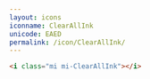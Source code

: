 ```yaml
---
layout: icons
iconname: ClearAllInk
unicode: EAED
permalink: /icon/ClearAllInk/
---
```


``` html
<i class="mi mi-ClearAllInk"></i>
```
